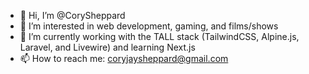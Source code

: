 - 👋 Hi, I’m @CorySheppard
- 👀 I’m interested in web development, gaming, and films/shows
- 🌱 I’m currently working with the TALL stack (TailwindCSS, Alpine.js, Laravel, and Livewire) and learning Next.js
- 📫 How to reach me: coryjaysheppard@gmail.com

<!---
CorySheppard/CorySheppard is a ✨ special ✨ repository because its `README.md` (this file) appears on your GitHub profile.
You can click the Preview link to take a look at your changes.
--->
